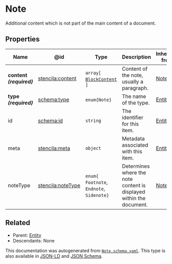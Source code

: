 # Note

Additional content which is not part of the main content of a document.

## Properties

| Name                     | @id                                                           | Type                                          | Description                                                         | Inherited from     |
| ------------------------ | ------------------------------------------------------------- | --------------------------------------------- | ------------------------------------------------------------------- | ------------------ |
| **content _(required)_** | [stencila:content](https://schema.stenci.la/content.jsonld)   | `array[`​[`BlockContent`](./BlockContent)​`]` | Content of the note, usually a paragraph.                           | [Note](./Note)     |
| **type _(required)_**    | [schema:type](https://schema.org/type)                        | `enum{`​`Note`​`}`                            | The name of the type.                                               | [Entity](./Entity) |
| id                       | [schema:id](https://schema.org/id)                            | `string`                                      | The identifier for this item.                                       | [Entity](./Entity) |
| meta                     | [stencila:meta](https://schema.stenci.la/meta.jsonld)         | `object`                                      | Metadata associated with this item.                                 | [Entity](./Entity) |
| noteType                 | [stencila:noteType](https://schema.stenci.la/noteType.jsonld) | `enum{`​`Footnote`, `Endnote`, `Sidenote`​`}` | Determines where the note content is displayed within the document. | [Note](./Note)     |

## Related

-   Parent: [Entity](./Entity)
-   Descendants: None

 This documentation was autogenerated from [`Note.schema.yaml`](https://github.com/stencila/schema/blob/master/schema/Note.schema.yaml). This type is also available in [JSON-LD](https://schema.stenci.la/Note.jsonld) and [JSON Schema](https://schema.stenci.la/Note.schema.json).
